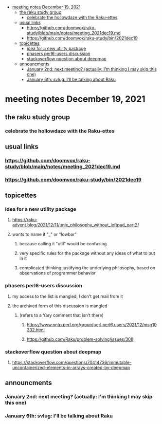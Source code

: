 - [meeting notes December 19, 2021](#org344c53d)
  - [the raku study group](#orgc7c858f)
    - [celebrate the hollowdaze with the Raku-ettes](#org9abac1f)
  - [usual links](#org4408ef6)
    - [<https://github.com/doomvox/raku-study/blob/main/notes/meeting_2021dec19.md>](#orgfd110e2)
    - [<https://github.com/doomvox/raku-study/bin/2021dec19>](#org4059742)
  - [topicettes](#org1c60654)
    - [idea for a new utility package](#orga48610b)
    - [phasers perl6-users discussion](#org7dfd633)
    - [stackoverflow question about deepmap](#orgf8a67ae)
  - [announcments](#org51b0d92)
    - [January 2nd: next meeting?  (actually: I'm thinking I may skip this one)](#orgb4083fd)
    - [January 6th: svlug: I'll be talking about Raku](#org1badbf6)


<a id="org344c53d"></a>

# meeting notes December 19, 2021


<a id="orgc7c858f"></a>

## the raku study group


<a id="org9abac1f"></a>

### celebrate the hollowdaze with the Raku-ettes


<a id="org4408ef6"></a>

## usual links


<a id="orgfd110e2"></a>

### <https://github.com/doomvox/raku-study/blob/main/notes/meeting_2021dec19.md>


<a id="org4059742"></a>

### <https://github.com/doomvox/raku-study/bin/2021dec19>


<a id="org1c60654"></a>

## topicettes


<a id="orga48610b"></a>

### idea for a new utility package

1.  <https://raku-advent.blog/2021/12/11/unix_philosophy_without_leftpad_part2/>

2.  wants to name it "\_" or "lowbar"

    1.  because calling it "util" would be confusing
    
    2.  very specific rules for the package without any ideas of what to put in it
    
    3.  complicated thinking justifying the underlying philosophy, based on observations of programmer behavior


<a id="org7dfd633"></a>

### phasers perl6-users discussion

1.  my access to the list is mangled, I don't get mail from it

2.  the archived form of this discussion is mangled

    1.  (refers to a Yary comment that isn't there)
    
        1.  <https://www.nntp.perl.org/group/perl.perl6.users/2021/12/msg10332.html>
        
        2.  <https://github.com/Raku/problem-solving/issues/308>


<a id="orgf8a67ae"></a>

### stackoverflow question about deepmap

1.  <https://stackoverflow.com/questions/70414736/immutable-uncontainerized-elements-in-arrays-created-by-deepmap>


<a id="org51b0d92"></a>

## announcments


<a id="orgb4083fd"></a>

### January 2nd: next meeting?  (actually: I'm thinking I may skip this one)


<a id="org1badbf6"></a>

### January 6th: svlug: I'll be talking about Raku
